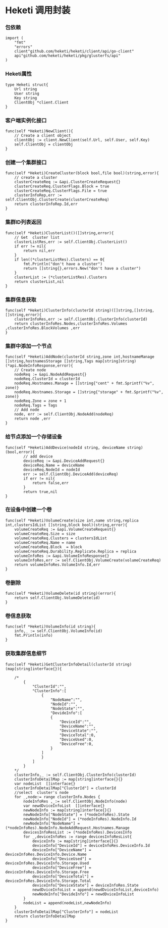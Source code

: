 
# Heketi 调用封装

### 包依赖
    import (
        "fmt"
        "errors"
        client"github.com/heketi/heketi/client/api/go-client"
        api"github.com/heketi/heketi/pkg/glusterfs/api"
    )

### Heketi属性
    type Heketi struct{
        Url string
        User string
        Key string
        ClientObj *client.Client
    }
### 客户端实例化接口
    func(self *Heketi)NewClient(){
        // Create a client object
        clientObj := client.NewClient(self.Url, self.User, self.Key)
        self.ClientObj = clientObj
    }

### 创建一个集群接口
    func(self *Heketi)CreateCluster(block bool,file bool)(string,error){
        // create a cluster
        clusterCreateReq := &api.ClusterCreateRequest{}
        clusterCreateReq.ClusterFlags.Block = true
        clusterCreateReq.ClusterFlags.File = true
        clusterInfoRep,err := self.ClientObj.ClusterCreate(clusterCreateReq)
        return clusterInfoRep.Id,err
    }

### 集群ID列表返回
    func(self *Heketi)ClusterList()([]string,error){
        // Get  cluster list
        clusterListRes,err := self.ClientObj.ClusterList()
        if err != nil{
            return nil,err
        }
        if len((*clusterListRes).Clusters) == 0{
            fmt.Println("don't have a cluster")
            return []string{},errors.New("don't have a cluster")
        }
        clusterList := (*clusterListRes).Clusters
        return clusterList,nil
    }

### 集群信息获取
    func(self *Heketi)ClusterInfo(clusterId string)([]string,[]string,[]string,error){
        clusterInfoRes,err := self.ClientObj.ClusterInfo(clusterId)
        return clusterInfoRes.Nodes,clusterInfoRes.Volumes ,clusterInfoRes.BlockVolumes ,err
    }

### 集群中添加一个节点
    func(self *Heketi)AddNode(clusterId string,zone int,hostnameManage []string,hostnamesStorage []string,Tags map[string]string)(*api.NodeInfoResponse,error){
        // Create node
        nodeReq := &api.NodeAddRequest{}
        nodeReq.ClusterId = clusterId
        nodeReq.Hostnames.Manage = []string{"cent" + fmt.Sprintf("%v", zone)}
        nodeReq.Hostnames.Storage = []string{"storage" + fmt.Sprintf("%v", zone)}
        nodeReq.Zone = zone + 1
        nodeReq.Tags = Tags
        // Add node
        node, err := self.ClientObj.NodeAdd(nodeReq)
        return node ,err
    }
### 给节点添加一个存储设备
    func(self *Heketi)AddDevice(nodeId string, deviceName string)(bool,error){
            // add device
            deviceReq := &api.DeviceAddRequest{}
            deviceReq.Name = deviceName
            deviceReq.NodeId = nodeId
            err := self.ClientObj.DeviceAdd(deviceReq)
            if err != nil{
                return false,err
            }
            return true,nil
    }
### 在设备中创建一个卷
    func(self *Heketi)VolumeCreate(size int,name string,replica int,clustersIdList []string,block bool)(string,error){
        volumeCreateReq := &api.VolumeCreateRequest{} 
        volumeCreateReq.Size = size
        volumeCreateReq.Clusters = clustersIdList
        volumeCreateReq.Name = name
        volumeCreateReq.Block  = block
        volumeCreateReq.Durability.Replicate.Replica = replica
        volumeInfoRes := &api.VolumeInfoResponse{}
        volumeInfoRes,err := self.ClientObj.VolumeCreate(volumeCreateReq)
        return volumeInfoRes.VolumeInfo.Id,err
    }

### 卷删除
    func(self *Heketi)VolumeDelete(id string)(error){
        return self.ClientObj.VolumeDelete(id)
    }
### 卷信息获取
    func(self *Heketi)VolumeInfo(id string){
        info,_ := self.ClientObj.VolumeInfo(id)
        fmt.Println(info)
    }

### 获取集群信息细节
    func(self *Heketi)GetClusterInfoDetail(clusterId string)(map[string]interface{}){

        /*
            {
                "ClusterId":"",
                "ClusterInfo":[
                    {
                        "NodeName":"",
                        "NodeId":"",
                        "NodeState":"",
                        "DevideInfo":[
                        {
                            "DeviceId":"",
                            "DeviceName":"",
                            "DeviceState":"",
                            "DeviceTotal":0,
                            "DeviceUsed":0,
                            "DeviceFree":0,
                        }
                    ]
                    }
                ]
            }
        */
        clusterInfo,_ := self.ClientObj.ClusterInfo(clusterId)
        clusterInfoDetailMap := map[string]interface{}{}
        var nodeList  []interface{}
        clusterInfoDetailMap["ClusterId"] = clusterId
        //select  cluster's node
        for _,node:= range clusterInfo.Nodes {
            nodeInfoRes ,_:= self.ClientObj.NodeInfo(node) 
            var newdDviceInfoList  []interface{}
            newNodeInfo := map[string]interface{}{}
            newNodeInfo["NodeState"] = (*nodeInfoRes).State
            newNodeInfo["NodeId"] = (*nodeInfoRes).NodeInfo.Id
            newNodeInfo["NodeName"] = (*nodeInfoRes).NodeInfo.NodeAddRequest.Hostnames.Manage
            devicesInfoResList := (*nodeInfoRes).DevicesInfo   
            for _,deviceInfoRes := range devicesInfoResList{
                deviceInfo := map[string]interface{}{}
                deviceInfo["DeviceId"] = deviceInfoRes.DeviceInfo.Id
                deviceInfo["DeviceName"] = deviceInfoRes.DeviceInfo.Device.Name
                deviceInfo["DeviceUsed"] = deviceInfoRes.DeviceInfo.Storage.Used
                deviceInfo["DeviceFree"] = deviceInfoRes.DeviceInfo.Storage.Free
                deviceInfo["DeviceTotal"] = deviceInfoRes.DeviceInfo.Storage.Total 
                deviceInfo["DeviceState"] = deviceInfoRes.State
                newdDviceInfoList = append(newdDviceInfoList,deviceInfo)
                newNodeInfo["DevideInfo"] = newdDviceInfoList											
            }
            nodeList = append(nodeList,newNodeInfo)
        }
        clusterInfoDetailMap["ClusterInfo"] = nodeList
        return clusterInfoDetailMap
    }